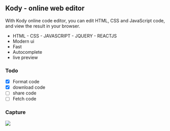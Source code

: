 ## Kody - online web editor
With Kody online code editor, you can edit HTML, CSS and JavaScript code, and view the result in your browser.

- HTML - CSS - JAVASCRIPT - JQUERY - REACTJS
- Modern ui
- Fast
- Autocomplete
- live preview

### Todo
- [x] Format code
- [x] download code
- [ ] share code
- [ ] Fetch code

### Capture
![](https://i.ibb.co/vDS5g69/2020-02-25-23h40-06.gif)